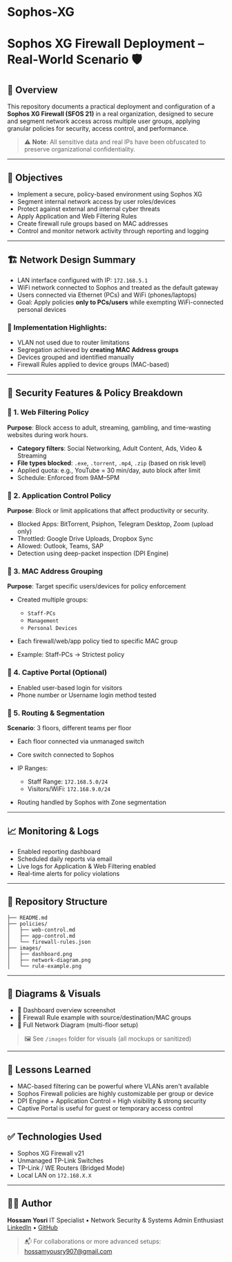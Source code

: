 # Sophos-XG
# Sophos XG Firewall Deployment – Real-World Scenario 🛡️

## 📌 Overview

This repository documents a practical deployment and configuration of a **Sophos XG Firewall (SFOS 21)** in a real organization, designed to secure and segment network access across multiple user groups, applying granular policies for security, access control, and performance.

> ⚠️ **Note**: All sensitive data and real IPs have been obfuscated to preserve organizational confidentiality.

---

## 🧠 Objectives

* Implement a secure, policy-based environment using Sophos XG
* Segment internal network access by user roles/devices
* Protect against external and internal cyber threats
* Apply Application and Web Filtering Rules
* Create firewall rule groups based on MAC addresses
* Control and monitor network activity through reporting and logging

---

## 🏗️ Network Design Summary

* LAN interface configured with IP: `172.168.5.1`
* WiFi network connected to Sophos and treated as the default gateway
* Users connected via Ethernet (PCs) and WiFi (phones/laptops)
* Goal: Apply policies **only to PCs/users** while exempting WiFi-connected personal devices

### 🧱 Implementation Highlights:

* VLAN not used due to router limitations
* Segregation achieved by **creating MAC Address groups**
* Devices grouped and identified manually
* Firewall Rules applied to device groups (MAC-based)

---

## 🔐 Security Features & Policy Breakdown

### 🔹 1. Web Filtering Policy

**Purpose**: Block access to adult, streaming, gambling, and time-wasting websites during work hours.

* **Category filters**: Social Networking, Adult Content, Ads, Video & Streaming
* **File types blocked**: `.exe`, `.torrent`, `.mp4`, `.zip` (based on risk level)
* Applied quota: e.g., YouTube = 30 min/day, auto block after limit
* Schedule: Enforced from 9AM–5PM

### 🔹 2. Application Control Policy

**Purpose**: Block or limit applications that affect productivity or security.

* Blocked Apps: BitTorrent, Psiphon, Telegram Desktop, Zoom (upload only)
* Throttled: Google Drive Uploads, Dropbox Sync
* Allowed: Outlook, Teams, SAP
* Detection using deep-packet inspection (DPI Engine)

### 🔹 3. MAC Address Grouping

**Purpose**: Target specific users/devices for policy enforcement

* Created multiple groups:

  * `Staff-PCs`
  * `Management`
  * `Personal Devices`
* Each firewall/web/app policy tied to specific MAC group
* Example: Staff-PCs → Strictest policy

### 🔹 4. Captive Portal (Optional)

* Enabled user-based login for visitors
* Phone number or Username login method tested

### 🔹 5. Routing & Segmentation

**Scenario**: 3 floors, different teams per floor

* Each floor connected via unmanaged switch
* Core switch connected to Sophos
* IP Ranges:

  * Staff Range: `172.168.5.0/24`
  * Visitors/WiFi: `172.168.9.0/24`
* Routing handled by Sophos with Zone segmentation

---

## 📈 Monitoring & Logs

* Enabled reporting dashboard
* Scheduled daily reports via email
* Live logs for Application & Web Filtering enabled
* Real-time alerts for policy violations

---

## 📁 Repository Structure

```
├── README.md
├── policies/
│   ├── web-control.md
│   ├── app-control.md
│   └── firewall-rules.json
├── images/
│   ├── dashboard.png
│   ├── network-diagram.png
│   └── rule-example.png
```

---

## 📸 Diagrams & Visuals

* 🔹 Dashboard overview screenshot
* 🔹 Firewall Rule example with source/destination/MAC groups
* 🔹 Full Network Diagram (multi-floor setup)

> 🖼️ See `/images` folder for visuals (all mockups or sanitized)

---

## 🧠 Lessons Learned

* MAC-based filtering can be powerful where VLANs aren't available
* Sophos Firewall policies are highly customizable per group or device
* DPI Engine + Application Control = High visibility & strong security
* Captive Portal is useful for guest or temporary access control

---

## ✅ Technologies Used

* Sophos XG Firewall v21
* Unmanaged TP-Link Switches
* TP-Link / WE Routers (Bridged Mode)
* Local LAN on `172.168.X.X`

---

## 🧑‍💻 Author

**Hossam Yosri**
IT Specialist • Network Security & Systems Admin Enthusiast
[LinkedIn](https://www.linkedin.com/in/hossamyosri) • [GitHub](https://github.com/hossamyosri)

> 📬 For collaborations or more advanced setups: [hossamyousry907@gmail.com](mailto:hossamyousry907@gmail.com)
